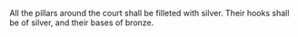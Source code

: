 All the pillars around the court shall be filleted with silver. Their hooks shall be of silver, and their bases of bronze.
